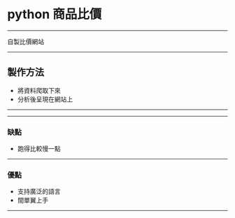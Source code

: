 
# python 商品比價
---

自製比價網站

---

## 製作方法

- 將資料爬取下來
- 分析後呈現在網站上

---



---
### 缺點
- 跑得比較慢一點

---

### 優點
- 支持廣泛的語言
- 間單翼上手

---


